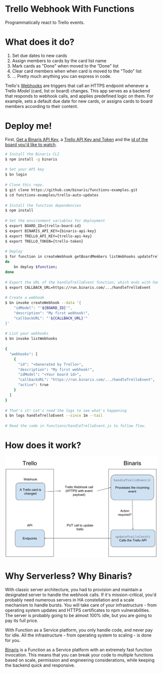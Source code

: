 # Trello Webhook With Functions
Programmatically react to Trello events.

# What does it do?

1. Set due dates to new cards
1. Assign members to cards by the card list name
1. Mark cards as "Done" when moved to the "Done" list
1. Clear card members when when card is moved to the "Todo" list
1. ... Pretty much anything you can express in code.

Trello's [Webhooks](https://developers.trello.com/page/webhooks) are triggers that call an HTTPS endpoint whenever a Trello _Model_ (card, list or board) changes. This app serves as a backend that responds to webhook calls, and applies predefined logic on them. For example, sets a default due date for new cards, or assigns cards to board members according to their content.

# Deploy me!

First, [Get a Binaris API Key](https://binaris.com/), a [Trello API Key and Token](https://trello.com/app-key) and the [id of the board you'd like to watch](https://stackoverflow.com/a/50908600/51197).

```bash
# Install the Binaris CLI
$ npm install -g binaris

# Set your API key
$ bn login

# Clone this repo.
$ git clone https://github.com/binaris/functions-examples.git
$ cd functions-examples/trello-auto-updates

# Install the function dependencies
$ npm install

# Set the environment variables for deployment
$ export BOARD_ID={trello-board-id}
$ export BINARIS_API_KEY={binaris-api-key}
$ export TRELLO_API_KEY={trello-api-key}
$ export TRELLO_TOKEN={trello-token}

# Deploy
$ for function in createWebhook getBoardMembers listWebhooks updateTrelloCard handleTrelloEvent;
do
    bn deploy $function;
done

# Export the URL of the handleTrelloEvent function, which ends with handleTrelloEvent.
$ export CALLBACK_URL=https://run.binaris.com/.../handleTrelloEvent

# Create a webhook
$ bn invoke createWebhook --data '{
    "idModel": "'${BOARD_ID}'",
    "description": "My first webhook!",
    "callbackURL": "'${CALLBACK_URL}'"
}'

# List your webhooks
$ bn invoke listWebhooks

{
  "webhooks": [
    {
      "id": "<Generated by Trello>",
      "description": "My first webhook!",
      "idModel": "<Your board id>",
      "callbackURL": "https://run.binaris.com/.../handleTrelloEvent",
      "active": true
    }
  ]
}

# That's it! Let's read the logs to see what's happening
$ bn logs handleTrelloEvent --since 1m --tail

# Read the code in functions/handleTrelloEvent.js to follow flow.
 ```
# How does it work?
![flow](images/trello-webhook-diagram.svg)

# Why Serverless? Why Binaris?
With classic server architecture, you had to provision and maintain a designated server to handle the webhook calls. If it's   mission-critical, you'd probably need numerous servers in HA constellation and a scale mechanism to handle bursts. You will take care of your infrastructure - from operating system updates and HTTPS certificates to npm vulnerabilities. The server is probably going to be almost 100% idle, but you are going to pay its full price.

With Function as a Service platform, you only handle code, and never pay for idle. All the infrastructure - from operating system to scaling - is done for you.

[Binaris](https://binaris.com/) is a Function as a Service platform with an extremely fast function invocation. This means that you can break your code to multiple functions based on scale, permission and engineering considerations, while keeping the backend quick and responsive. 
